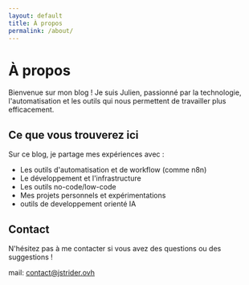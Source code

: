 ```yaml
---
layout: default
title: À propos
permalink: /about/
---
```


# À propos

Bienvenue sur mon blog ! Je suis Julien, passionné par la technologie, l'automatisation et les outils qui nous permettent de travailler plus efficacement.

## Ce que vous trouverez ici

Sur ce blog, je partage mes expériences avec :
- Les outils d'automatisation et de workflow (comme n8n)
- Le développement et l'infrastructure
- Les outils no-code/low-code
- Mes projets personnels et expérimentations
- outils de developpement orienté IA

## Contact

N'hésitez pas à me contacter si vous avez des questions ou des suggestions !

mail: contact@jstrider.ovh
